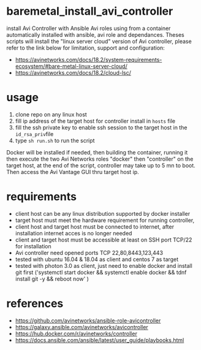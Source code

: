# baremetal_install_avi_controller
install Avi Controller with Ansible Avi roles using from a container automatically installed with ansible, avi role and dependances.
Theses scripts will install the "linux server cloud" version of Avi controller, please refer to the link below for limitation, support and configuration: 
- https://avinetworks.com/docs/18.2/system-requirements-ecosystem/#bare-metal-linux-server-cloud/
- https://avinetworks.com/docs/18.2/cloud-lsc/

# usage
1. clone repo on any linux host
2. fill ip address of the target host for controller install in `hosts` file
3. fill the ssh private key to enable ssh session to the target host in the `id_rsa_priv`file 
2. type `sh run.sh` to run the script

Docker will be installed if needed, then building the container, running it then execute the two Avi Networks roles "docker" then "controller" on the target host, at the end of the script, controller may take up to 5 mn to boot. Then access the Avi Vantage GUI thru target host ip.

# requirements
- client host can be any linux distribution supported by docker installer
- target host must meet the hardware requirement for running controller,
- client host and target host must be connected to internet, after installation internet acces is no longer needed
- client and target host must be accessible at least on SSH port TCP/22 for installation
- Avi controller need opened ports TCP 22,80,8443,123,443
- tested with ubuntu 16.04 & 18.04 as client and centos 7 as target
- tested with photon 3.0 as client, just need to enable docker and install git first ('systemctl start docker && systemctl enable docker && tdnf install git -y && reboot now' ) 

# references
- https://github.com/avinetworks/ansible-role-avicontroller
- https://galaxy.ansible.com/avinetworks/avicontroller
- https://hub.docker.com/r/avinetworks/controller
- https://docs.ansible.com/ansible/latest/user_guide/playbooks.html
